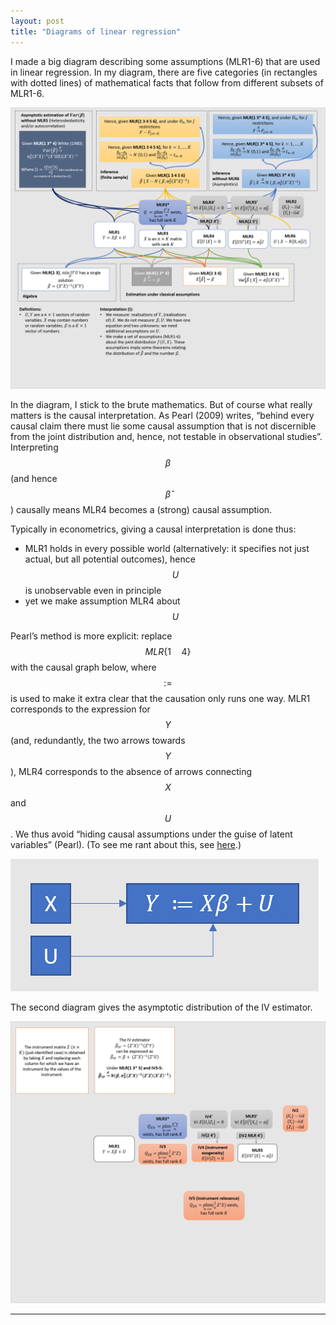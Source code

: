 ```yaml
---
layout: post
title: "Diagrams of linear regression"
---
```


I made a big diagram describing some assumptions (MLR1-6) that are used in linear regression. In my diagram, there are five categories (in rectangles with dotted lines) of mathematical facts that follow from different subsets of MLR1-6.

[![thelinearmodel](/images/linear-regression-diagram.png)](/images/linear-regression-diagram.png)

In the diagram, I stick to the brute mathematics. But of course what really matters is the causal interpretation. As Pearl (2009) writes, “behind every causal claim there must lie some causal assumption that is not discernible from the joint distribution and, hence, not testable in observational studies”. Interpreting $$\beta$$ (and hence $$\hat{\beta}$$) causally means MLR4 becomes a (strong) causal assumption.

Typically in econometrics, giving a causal interpretation is done thus: 
* MLR1 holds in every possible world (alternatively: it specifies not just actual, but all potential outcomes), hence $$U$$ is unobservable even in principle
* yet we make assumption MLR4 about $$U$$

Pearl’s method is more explicit: replace $$MLR\{1 \quad 4\}$$ with the causal graph below, where $$:=$$ is used to make it extra clear that the causation only runs one way. MLR1 corresponds to the expression for $$Y$$ (and, redundantly, the two arrows towards $$Y$$), MLR4 corresponds to the absence of arrows connecting $$X$$ and $$U$$. We thus avoid “hiding causal assumptions under the guise of latent variables” (Pearl). (To see me rant about this, see [here](/econometrics-notation/#inconsistent-causal-language).)

![](/images/regression-causal-diagram.png)

The second diagram gives the asymptotic distribution of the IV estimator.

[![iv](/images/instrumental-variables.png)](/images/instrumental-variables.png)

<hr> <!-- hr to be added before footnotes-->